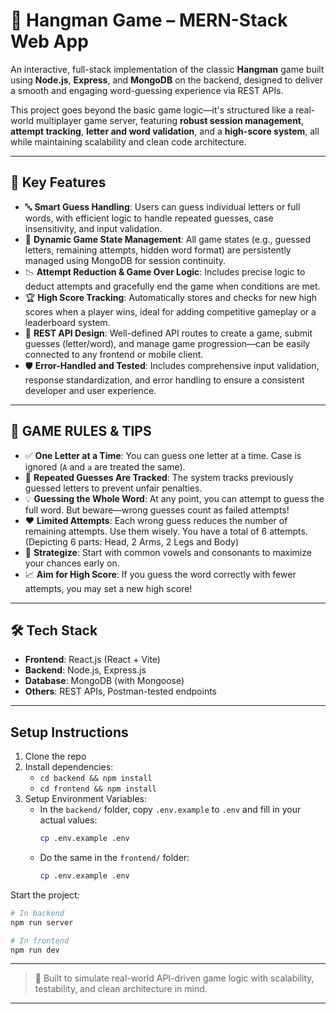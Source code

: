 # 🎯 Hangman Game – MERN-Stack Web App

An interactive, full-stack implementation of the classic **Hangman** game built using **Node.js**, **Express**, and **MongoDB** on the backend, designed to deliver a smooth and engaging word-guessing experience via REST APIs.

This project goes beyond the basic game logic—it's structured like a real-world multiplayer game server, featuring **robust session management**, **attempt tracking**, **letter and word validation**, and a **high-score system**, all while maintaining scalability and clean code architecture.

---

## 🚀 Key Features

- 🔤 **Smart Guess Handling**: Users can guess individual letters or full words, with efficient logic to handle repeated guesses, case insensitivity, and input validation.
- 🧠 **Dynamic Game State Management**: All game states (e.g., guessed letters, remaining attempts, hidden word format) are persistently managed using MongoDB for session continuity.
- 📉 **Attempt Reduction & Game Over Logic**: Includes precise logic to deduct attempts and gracefully end the game when conditions are met.
- 🏆 **High Score Tracking**: Automatically stores and checks for new high scores when a player wins, ideal for adding competitive gameplay or a leaderboard system.
- 📡 **REST API Design**: Well-defined API routes to create a game, submit guesses (letter/word), and manage game progression—can be easily connected to any frontend or mobile client.
- 🛡️ **Error-Handled and Tested**: Includes comprehensive input validation, response standardization, and error handling to ensure a consistent developer and user experience.

---

## 📏 GAME RULES & TIPS

- ✅ **One Letter at a Time**: You can guess one letter at a time. Case is ignored (`A` and `a` are treated the same).
- 🔄 **Repeated Guesses Are Tracked**: The system tracks previously guessed letters to prevent unfair penalties.
- 💡 **Guessing the Whole Word**: At any point, you can attempt to guess the full word. But beware—wrong guesses count as failed attempts!
- ❤️ **Limited Attempts**: Each wrong guess reduces the number of remaining attempts. Use them wisely. You have a total of 6 attempts. (Depicting 6 parts: Head, 2 Arms, 2 Legs and Body)
- 🧠 **Strategize**: Start with common vowels and consonants to maximize your chances early on.
- 📈 **Aim for High Score**: If you guess the word correctly with fewer attempts, you may set a new high score!

---

## 🛠️ Tech Stack

- **Frontend**: React.js (React + Vite) 
- **Backend**: Node.js, Express.js  
- **Database**: MongoDB (with Mongoose)  
- **Others**: REST APIs, Postman-tested endpoints  
---

## Setup Instructions

1. Clone the repo
2. Install dependencies:
   - `cd backend && npm install`
   - `cd frontend && npm install`
3. Setup Environment Variables:
   - In the `backend/` folder, copy `.env.example` to `.env` and fill in your actual values:
     ```bash
     cp .env.example .env
     ```
   - Do the same in the `frontend/` folder:
     ```bash
     cp .env.example .env
     ```

Start the project:
```bash
# In backend
npm run server

# In frontend
npm run dev
```
---

> 🎯 Built to simulate real-world API-driven game logic with scalability, testability, and clean architecture in mind.

---

